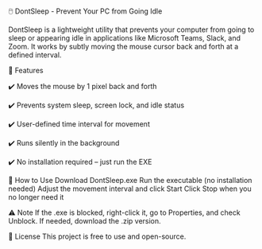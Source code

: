 🖱️ DontSleep - Prevent Your PC from Going Idle

DontSleep is a lightweight utility that prevents your computer from going to sleep or appearing idle in applications like Microsoft Teams, Slack, and Zoom. It works by subtly moving the mouse cursor back and forth at a defined interval.


🔹 Features

✔️ Moves the mouse by 1 pixel back and forth

✔️ Prevents system sleep, screen lock, and idle status

✔️ User-defined time interval for movement

✔️ Runs silently in the background

✔️ No installation required – just run the EXE


🚀 How to Use
Download DontSleep.exe
Run the executable (no installation needed)
Adjust the movement interval and click Start
Click Stop when you no longer need it

⚠️ Note
If the .exe is blocked, right-click it, go to Properties, and check Unblock.
If needed, download the .zip version.


📜 License
This project is free to use and open-source.
